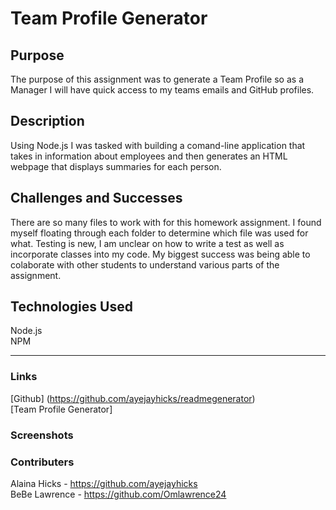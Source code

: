 # Team Profile Generator

## Purpose
The purpose of this assignment was to generate a Team Profile so as a Manager I will have quick access to my teams emails and GitHub profiles. 

## Description
Using Node.js I was tasked with building a comand-line application that takes in information about employees and then generates an HTML webpage that displays summaries for each person. 

## Challenges and Successes
There are so many files to work with for this homework assignment. I found myself floating through each folder to determine which file was used for what. Testing is new, I am unclear on how to write a test as well as incorporate classes into my code. My biggest success was being able to colaborate with other students to understand various parts of the assignment.

## Technologies Used
Node.js  
NPM

---
### Links
[Github] (https://github.com/ayejayhicks/readmegenerator)  
[Team Profile Generator]

### Screenshots  

### Contributers
Alaina Hicks - https://github.com/ayejayhicks  
BeBe Lawrence - https://github.com/Omlawrence24
